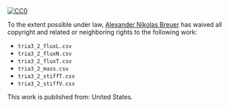 [![CC0](http://i.creativecommons.org/p/zero/1.0/88x31.png)](http://creativecommons.org/publicdomain/zero/1.0/)

To the extent possible under law, [Alexander Nikolas Breuer](http://dial3343.org) has waived all copyright and related or neighboring rights to the following work:

* `tria3_2_fluxL.csv`
* `tria3_2_fluxN.csv`
* `tria3_2_fluxT.csv`
* `tria3_2_mass.csv`
* `tria3_2_stiffT.csv`
* `tria3_2_stiffV.csv`

This work is published from: United States.
